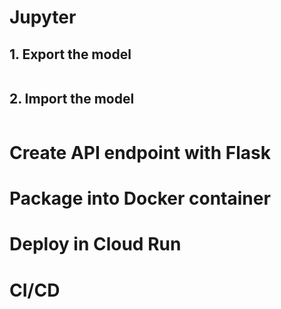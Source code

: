 # Jupyter
## 1. Export the model

```bash
```

## 2. Import the model
```bash
```

# Create API endpoint with Flask

# Package into Docker container

# Deploy in Cloud Run

# CI/CD